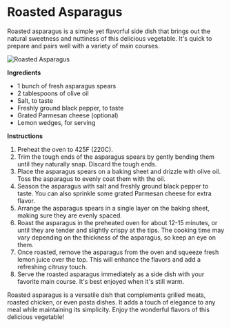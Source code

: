 # Roasted Asparagus

Roasted asparagus is a simple yet flavorful side dish that brings out the natural sweetness and nuttiness of this delicious vegetable. It's quick to prepare and pairs well with a variety of main courses.

![Roasted Asparagus](https://source.unsplash.com/random/?roasted-asparagus)

**Ingredients**
- 1 bunch of fresh asparagus spears
- 2 tablespoons of olive oil
- Salt, to taste
- Freshly ground black pepper, to taste
- Grated Parmesan cheese (optional)
- Lemon wedges, for serving

**Instructions**
1. Preheat the oven to 425F (220C).
2. Trim the tough ends of the asparagus spears by gently bending them until they naturally snap. Discard the tough ends.
3. Place the asparagus spears on a baking sheet and drizzle with olive oil. Toss the asparagus to evenly coat them with the oil.
4. Season the asparagus with salt and freshly ground black pepper to taste. You can also sprinkle some grated Parmesan cheese for extra flavor.
5. Arrange the asparagus spears in a single layer on the baking sheet, making sure they are evenly spaced.
6. Roast the asparagus in the preheated oven for about 12-15 minutes, or until they are tender and slightly crispy at the tips. The cooking time may vary depending on the thickness of the asparagus, so keep an eye on them.
7. Once roasted, remove the asparagus from the oven and squeeze fresh lemon juice over the top. This will enhance the flavors and add a refreshing citrusy touch.
8. Serve the roasted asparagus immediately as a side dish with your favorite main course. It's best enjoyed when it's still warm.

Roasted asparagus is a versatile dish that complements grilled meats, roasted chicken, or even pasta dishes. It adds a touch of elegance to any meal while maintaining its simplicity. Enjoy the wonderful flavors of this delicious vegetable!